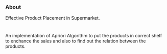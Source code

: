 ### About 
Effective Product Placement in Supermarket.
#
An implementation of Apriori Algorithm to put the products in correct shelf to enchance the sales and also to find out the relation between the products.
